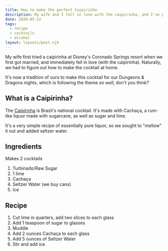```yaml
---
title: How to make the perfect Caipirinha
description: My wife and I fell in love with the caipirinha, and I've perfected our version of the recipe
date: 2020-05-22
tags:
  - recipe
  - cocktails
  - alcohol
layout: layouts/post.njk
---
```


My wife first tried a caipirinha at Disney's Coronado Springs resort when we first got married, and immediately fell in love (with the caipirinha). Naturally, we had to figure out how to make the cocktail at home.

It's now a tradition of ours to make this cocktail for our Dungeons & Dragons nights, which is following the theme _so well_, don't you think?

## What is a Caipirinha?

The [Caipirinha](https://en.wikipedia.org/wiki/Caipirinha) is Brazil's national cocktail. It's made with Cachaça, a rum-like liquor made with sugarcane, as well as sugar and lime.

It's a very simple recipe of essentially pure liquor, so we sought to "mellow" it out and added seltzer water.

## Ingredients

Makes 2 cocktails

1. Turbinado/Raw Sugar
1. 1 lime
1. Cachaça
1. Seltzer Water (we buy cans)
1. Ice

## Recipe

1. Cut lime in quarters, add two slices to each glass
1. Add 1 teaspoon of sugar to glasses
1. Muddle
1. Add 2 ounces Cachaça to each glass
1. Add 5 ounces of Seltzer Water
1. Stir and add ice
